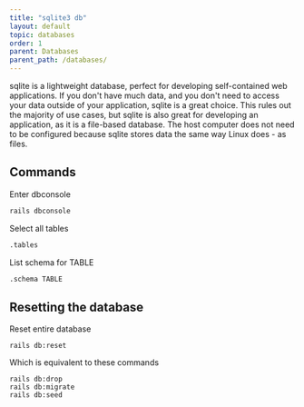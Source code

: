 ```yaml
---
title: "sqlite3 db"
layout: default
topic: databases
order: 1
parent: Databases
parent_path: /databases/
---
```

sqlite is a lightweight database, perfect for developing self-contained web applications. If you don't have much data, and you don't need to access your data outside of your application, sqlite is a great choice. This rules out the majority of use cases, but sqlite is also great for developing an application, as it is a file-based database. The host computer does not need to be configured because sqlite stores data the same way Linux does - as files.


## Commands
Enter dbconsole
```bash
rails dbconsole
```

Select all tables
```bash
.tables
```

List schema for TABLE
```bash
.schema TABLE
```


## Resetting the database
Reset entire database
```
rails db:reset
```

Which is equivalent to these commands
```
rails db:drop
rails db:migrate
rails db:seed
```

